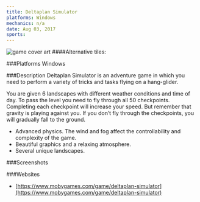 ```yaml
---
title: Deltaplan Simulator
platforms: Windows
mechanics: n/a
date: Aug 03, 2017  
sports: 
---
```

![game cover art](https://www.mobygames.com/images/covers/s/419580-deltaplan-simulator-windows-front-cover.jpg "Logo")
####Alternative tiles:

###Platforms
Windows

###Description
Deltaplan Simulator is an adventure game in which you need to perform a variety of tricks and tasks flying on a hang-glider.

You are given 6 landscapes with different weather conditions and time of day. To pass the level you need to fly through all 50 checkpoints. Completing each checkpoint will increase your speed. But remember that gravity is playing against you. If you don’t fly through the checkpoints, you will gradually fall to the ground.

- Advanced physics. The wind and fog affect the controllability and complexity of the game.
- Beautiful graphics and a relaxing atmosphere.
- Several unique landscapes.

###Screenshots

###Websites
* [https://www.mobygames.com/game/deltaplan-simulator](https://www.mobygames.com/game/deltaplan-simulator)